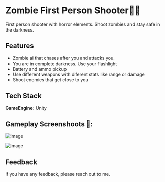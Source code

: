 
# Zombie First Person Shooter🧟‍♀️ 

First person shooter with horror elements. Shoot zombies and stay safe in the darkness. 

## Features

- Zombie ai that chases after you and attacks you. 
- You are in complete darkness. Use your flashlight
- Battery and ammo pickup
- Use different weapons with diferent stats like range or damage
- Shoot enemies that get close to you

## Tech Stack

**GameEngine:** Unity

## Gameplay Screenshoots 🎲:

![image](https://user-images.githubusercontent.com/91905169/197319852-04572b61-2ce3-49b8-bc2d-e975adf7df45.png)

![image](https://user-images.githubusercontent.com/91905169/197319795-2c7d8a67-df85-4e0a-9487-bb00e30f2d97.png)


## Feedback

If you have any feedback, please reach out to me.




